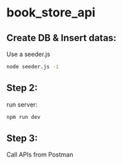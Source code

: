 # book_store_api
## Create DB & Insert datas:
Use a seeder.js
```bash
node seeder.js -i
```

## Step 2:
run server:
```bash
npm run dev
```

## Step 3:
Call APIs from Postman

